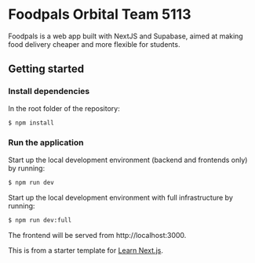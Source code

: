 # Foodpals Orbital Team 5113

Foodpals is a web app built with NextJS and Supabase, aimed at making food delivery cheaper and more flexible for students.

## Getting started

### Install dependencies

In the root folder of the repository:

```sh
$ npm install
```

### Run the application

Start up the local development environment (backend and frontends only) by running:

```sh
$ npm run dev
```

Start up the local development environment with full infrastructure by running:

```sh
$ npm run dev:full
```

The frontend will be served from http://localhost:3000.

This is from a starter template for [Learn Next.js](https://nextjs.org/learn).
